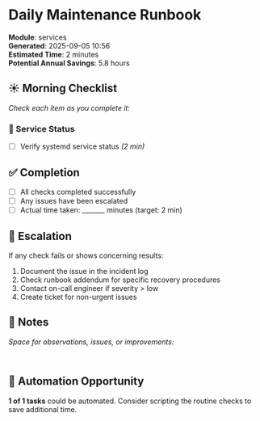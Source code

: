 # Daily Maintenance Runbook

**Module**: services  
**Generated**: 2025-09-05 10:56  
**Estimated Time**: 2 minutes  
**Potential Annual Savings**: 5.8 hours  

## ☀️ Morning Checklist

*Check each item as you complete it:*

### 🔧 Service Status

- [ ] Verify systemd service status *(2 min)*

## ✅ Completion

- [ ] All checks completed successfully
- [ ] Any issues have been escalated
- [ ] Actual time taken: _______ minutes (target: 2 min)

## 🚨 Escalation

If any check fails or shows concerning results:
1. Document the issue in the incident log
2. Check runbook addendum for specific recovery procedures
3. Contact on-call engineer if severity > low
4. Create ticket for non-urgent issues

## 📝 Notes

*Space for observations, issues, or improvements:*
```


```

## 🤖 Automation Opportunity

**1 of 1 tasks** could be automated.
Consider scripting the routine checks to save additional time.

